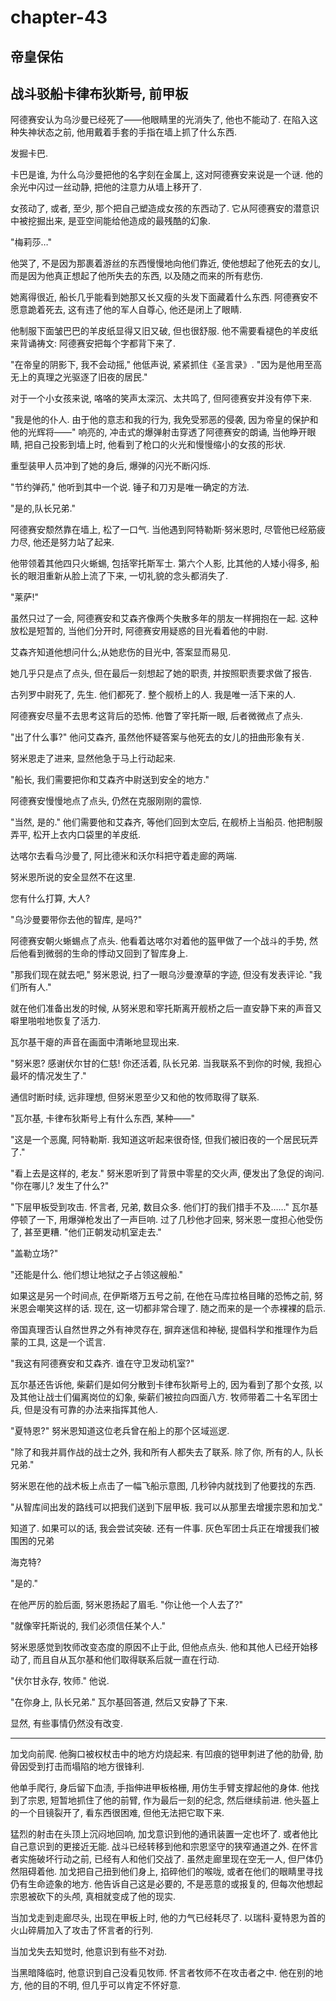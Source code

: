 # chapter-43

## 帝皇保佑

## 战斗驳船卡律布狄斯号, 前甲板

阿德赛安认为乌沙曼已经死了——他眼睛里的光消失了, 他也不能动了. 在陷入这种失神状态之前, 他用戴着手套的手指在墙上抓了什么东西.

发掘卡巴.

卡巴是谁, 为什么乌沙曼把他的名字刻在金属上, 这对阿德赛安来说是一个谜. 他的余光中闪过一丝动静, 把他的注意力从墙上移开了.

女孩动了, 或者, 至少, 那个把自己塑造成女孩的东西动了. 它从阿德赛安的潜意识中被挖掘出来, 是亚空间能给他造成的最残酷的幻象.

"梅莉莎…"

他哭了, 不是因为那裹着游丝的东西慢慢地向他们靠近, 使他想起了他死去的女儿, 而是因为他真正想起了他所失去的东西, 以及随之而来的所有悲伤.

她离得很近, 船长几乎能看到她那又长又瘦的头发下面藏着什么东西. 阿德赛安不愿意跪着死去, 这有违了他的军人自尊心, 他还是闭上了眼睛.

他制服下面皱巴巴的羊皮纸显得又旧又破, 但也很舒服. 他不需要看褪色的羊皮纸来背诵祷文: 阿德赛安把每个字都背下来了.

"在帝皇的阴影下, 我不会动摇," 他低声说, 紧紧抓住《圣言录》. "因为是他用至高无上的真理之光驱逐了旧夜的居民."

对于一个小女孩来说, 咯咯的笑声太深沉、太共鸣了, 但阿德赛安并没有停下来.

"我是他的仆人. 由于他的意志和我的行为, 我免受邪恶的侵袭, 因为帝皇的保护和他的光辉将——" 响亮的, 冲击式的爆弹射击穿透了阿德赛安的朗诵, 当他睁开眼睛, 把自己投影到墙上时, 他看到了枪口的火光和慢慢缩小的女孩的形状.

重型装甲人员冲到了她的身后, 爆弹的闪光不断闪烁.

"节约弹药," 他听到其中一个说. 锤子和刀刃是唯一确定的方法.

"是的,队长兄弟."

阿德赛安颓然靠在墙上, 松了一口气. 当他遇到阿特勒斯·努米恩时, 尽管他已经筋疲力尽, 他还是努力站了起来.

他带领着其他四只火蜥蜴, 包括宰托斯军士. 第六个人影, 比其他的人矮小得多, 船长的眼泪重新从脸上流了下来, 一切礼貌的念头都消失了.

"莱萨!"

虽然只过了一会, 阿德赛安和艾森齐像两个失散多年的朋友一样拥抱在一起. 这种放松是短暂的, 当他们分开时, 阿德赛安用疑惑的目光看着他的中尉.

艾森齐知道他想问什么;从她悲伤的目光中, 答案显而易见.

她几乎只是点了点头, 但在最后一刻想起了她的职责, 并按照职责要求做了报告.

古列罗中尉死了, 先生. 他们都死了. 整个舰桥上的人. 我是唯一活下来的人.

阿德赛安尽量不去思考这背后的恐怖. 他瞥了宰托斯一眼, 后者微微点了点头.

"出了什么事?" 他问艾森齐, 虽然他怀疑答案与他死去的女儿的扭曲形象有关.

努米恩走了进来, 显然他急于马上行动起来.

"船长, 我们需要把你和艾森齐中尉送到安全的地方."

阿德赛安慢慢地点了点头, 仍然在克服刚刚的震惊.

"当然, 是的." 他们需要他和艾森齐, 等他们回到太空后, 在舰桥上当船员. 他把制服弄平, 松开上衣内口袋里的羊皮纸.

达喀尔去看乌沙曼了, 阿比德米和沃尔科把守着走廊的两端.

努米恩所说的安全显然不在这里.

您有什么打算, 大人?

"乌沙曼要带你去他的智库, 是吗?"

阿德赛安朝火蜥蜴点了点头. 他看着达喀尔对着他的盔甲做了一个战斗的手势, 然后他看到微弱的生命的悸动又回到了智库身上.

"那我们现在就去吧," 努米恩说, 扫了一眼乌沙曼潦草的字迹, 但没有发表评论. "我们所有人."

就在他们准备出发的时候, 从努米恩和宰托斯离开舰桥之后一直安静下来的声音又噼里啪啦地恢复了活力.

瓦尔基干瘪的声音在画面中清晰地显现出来.

"努米恩? 感谢伏尔甘的仁慈! 你还活着, 队长兄弟. 当我联系不到你的时候, 我担心最坏的情况发生了."

通信时断时续, 远非理想, 但努米恩至少又和他的牧师取得了联系.

"瓦尔基, 卡律布狄斯号上有什么东西, 某种——"

"这是一个恶魔, 阿特勒斯. 我知道这听起来很奇怪, 但我们被旧夜的一个居民玩弄了."

"看上去是这样的, 老友." 努米恩听到了背景中零星的交火声, 便发出了急促的询问. "你在哪儿? 发生了什么?"

"下层甲板受到攻击. 怀言者, 兄弟, 数目众多. 他们打的我们措手不及……" 瓦尔基停顿了一下, 用爆弹枪发出了一声巨响. 过了几秒他才回来, 努米恩一度担心他受伤了, 甚至更糟. "他们正朝发动机室走去."

"盖勒立场?"

"还能是什么. 他们想让地狱之子占领这艘船."

如果这是另一个时间点, 在伊斯塔万五号之前, 在他在马库拉格目睹的恐怖之前, 努米恩会嘲笑这样的话. 现在, 这一切都非常合理了. 随之而来的是一个赤裸裸的启示.

帝国真理否认自然世界之外有神灵存在, 摒弃迷信和神秘, 提倡科学和推理作为启蒙的工具, 这是一个谎言.

"我这有阿德赛安和艾森齐. 谁在守卫发动机室?"

瓦尔基还告诉他, 柴薪们是如何分散到卡律布狄斯号上的, 因为看到了那个女孩, 以及其他让战士们偏离岗位的幻象, 柴薪们被拉向四面八方. 牧师带着二十名军团士兵, 但是没有可靠的办法来指挥其他人.

"夏特恩?" 努米恩知道这位老兵曾在船上的那个区域巡逻.

"除了和我并肩作战的战士之外, 我和所有人都失去了联系. 除了你, 所有的人, 队长兄弟."

努米恩在他的战术板上点击了一幅飞船示意图, 几秒钟内就找到了他要找的东西.

"从智库间出发的路线可以把我们送到下层甲板. 我可以从那里去增援宗恩和加戈."

知道了. 如果可以的话, 我会尝试突破. 还有一件事. 灰色军团士兵正在增援我们被围困的兄弟

海克特?

"是的."

在他严厉的脸后面, 努米恩扬起了眉毛. "你让他一个人去了?"

"就像宰托斯说的, 我们必须信任某个人."

努米恩感觉到牧师改变态度的原因不止于此, 但他点点头. 他和其他人已经开始移动了, 而且自从瓦尔基和他们取得联系后就一直在行动.

"伏尔甘永存, 牧师." 他说.

"在你身上, 队长兄弟." 瓦尔基回答道, 然后又安静了下来.

显然, 有些事情仍然没有改变.

--------

加戈向前爬. 他胸口被权杖击中的地方灼烧起来. 有凹痕的铠甲刺进了他的肋骨, 肋骨因受到打击而塌陷的地方很锋利.

他单手爬行, 身后留下血渍, 手指伸进甲板格栅, 用仿生手臂支撑起他的身体. 他找到了宗恩, 短暂地抓住了他的前臂, 作为最后一刻的纪念, 然后继续前进. 他头盔上的一个目镜裂开了, 看东西很困难, 但他无法把它取下来.

猛烈的射击在头顶上沉闷地回响, 加戈意识到他的通讯装置一定也坏了. 或者他比自己意识到的更接近无能. 战斗已经转移到他和宗恩坚守的狭窄通道之外. 在怀言者实施破坏行动之前, 已经有人和他们交战了. 虽然走廊里现在空无一人, 但尸体仍然阻碍着他. 加戈把自己扭到他们身上, 掐碎他们的喉咙, 或者在他们的眼睛里寻找仍有生命迹象的地方. 他告诉自己这是必要的, 不是恶意的或报复的, 但每次他想起宗恩被砍下的头颅, 真相就变成了他的现实.

当加戈走到走廊尽头, 出现在甲板上时, 他的力气已经耗尽了. 以瑞科·夏特恩为首的火山碎屑加入了攻击了怀言者的行列.

当加戈失去知觉时, 他意识到有些不对劲.

当黑暗降临时, 他意识到自己没看见牧师. 怀言者牧师不在攻击者之中. 他在别的地方, 他的目的不明, 但几乎可以肯定不怀好意.
